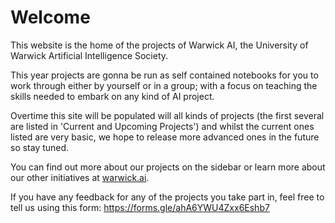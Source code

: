 # Welcome

This website is the home of the projects of Warwick AI,
the University of Warwick Artificial Intelligence Society.

This year projects are gonna be run as self contained notebooks for you to work through
either by yourself or in a group; with a focus on teaching the skills needed to embark
on any kind of AI project.

Overtime this site will be populated will all kinds of projects (the first several are listed in 'Current and Upcoming Projects') and whilst the current ones listed are very basic,
we hope to release more advanced ones in the future so stay tuned.

You can find out more about our projects on the sidebar or learn
more about our other initiatives at [warwick.ai](https://warwick.ai/).

If you have any feedback for any of the projects you take part in, feel
free to tell us using this form: https://forms.gle/ahA6YWU4Zxx6Eshb7
